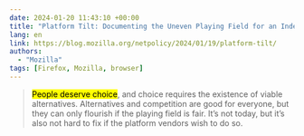 ```yaml
---
date: 2024-01-20 11:43:10 +00:00
title: "Platform Tilt: Documenting the Uneven Playing Field for an Independent Browser Like Firefox"
lang: en
link: https://blog.mozilla.org/netpolicy/2024/01/19/platform-tilt/
authors:
  - "Mozilla"
tags: [Firefox, Mozilla, browser]
---
```


> <mark>People deserve choice</mark>, and choice requires the existence of viable alternatives. Alternatives and competition are good for everyone, but they can only flourish if the playing field is fair. It’s not today, but it’s also not hard to fix if the platform vendors wish to do so.
